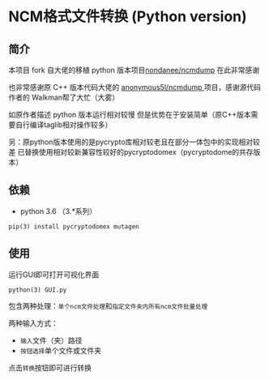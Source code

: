 # NCM格式文件转换 (Python version)

## 简介

本项目 fork 自大佬的移植 python 版本项目[nondanee/ncmdump](https://github.com/nondanee/ncmdump) 在此非常感谢

也非常感谢原 C++ 版本代码大佬的 [anonymous5l/ncmdump ](https://github.com/anonymous5l/ncmdump)项目，感谢源代码作者的 Walkman帮了大忙（大雾）

如原作者描述 python 版本运行相对较慢 但是优势在于安装简单（原C++版本需要自行编译taglib相对操作较多）

另：原python版本使用的是pycrypto库相对较老且在部分一体包中的实现相对较差 已替换使用相对较新兼容性较好的pycryptodomex（pycryptodome的共存版本）

## 依赖

- python 3.6 （3.*系列）

```
pip(3) install pycryptodomex mutagen
```

## 使用

运行GUI即可打开可视化界面
```
python(3) GUI.py
```
包含两种处理：`单个ncm文件处理`和`指定文件夹内所有ncm文件批量处理`

两种输入方式：

- `输入`文件（夹）路径
- `按钮选择`单个文件或文件夹

点击`转换`按钮即可进行转换